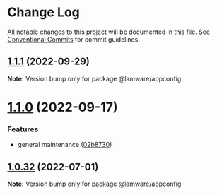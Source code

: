 # Change Log

All notable changes to this project will be documented in this file.
See [Conventional Commits](https://conventionalcommits.org) for commit guidelines.

## [1.1.1](https://github.com/oyed/lamware/compare/@lamware/appconfig@1.1.0...@lamware/appconfig@1.1.1) (2022-09-29)

**Note:** Version bump only for package @lamware/appconfig





# [1.1.0](https://github.com/oyed/lamware/compare/@lamware/appconfig@1.0.32...@lamware/appconfig@1.1.0) (2022-09-17)


### Features

* general maintenance ([02b8730](https://github.com/oyed/lamware/commit/02b8730fc776181b6be8c8950e17a186380d975e))





## [1.0.32](https://github.com/oyed/lamware/compare/@lamware/appconfig@1.0.31...@lamware/appconfig@1.0.32) (2022-07-01)

**Note:** Version bump only for package @lamware/appconfig
